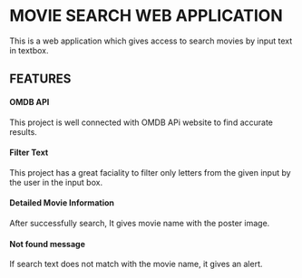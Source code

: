 # MOVIE SEARCH WEB APPLICATION
This is a web application which gives access to search movies by input text in textbox.

## FEATURES

#### OMDB API
This project is well connected with OMDB APi website to find accurate results.

#### Filter Text
This project has a great faciality to filter only letters from the given input by the user in the input box.

#### Detailed Movie Information
After successfully search, It gives movie name with the poster image.

#### Not found message
If search text does not match with the movie name, it gives an alert.